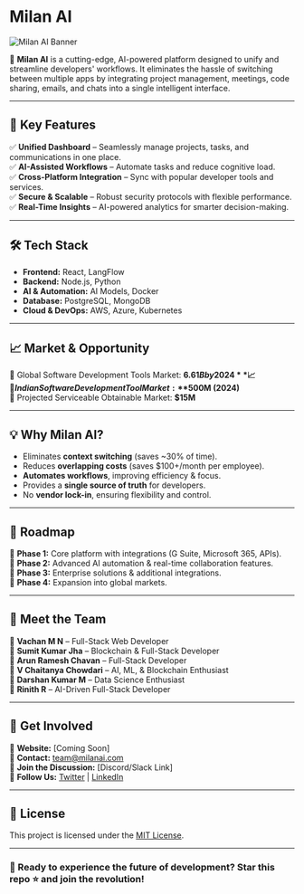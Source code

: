 # Milan AI

![Milan AI Banner](https://your-image-url.com/banner.png)  

🚀 **Milan AI** is a cutting-edge, AI-powered platform designed to unify and streamline developers' workflows. It eliminates the hassle of switching between multiple apps by integrating project management, meetings, code sharing, emails, and chats into a single intelligent interface.

---

## 🌟 Key Features

✅ **Unified Dashboard** – Seamlessly manage projects, tasks, and communications in one place.  
✅ **AI-Assisted Workflows** – Automate tasks and reduce cognitive load.  
✅ **Cross-Platform Integration** – Sync with popular developer tools and services.  
✅ **Secure & Scalable** – Robust security protocols with flexible performance.  
✅ **Real-Time Insights** – AI-powered analytics for smarter decision-making.  

---

## 🛠️ Tech Stack

- **Frontend:** React, LangFlow  
- **Backend:** Node.js, Python  
- **AI & Automation:** AI Models, Docker  
- **Database:** PostgreSQL, MongoDB  
- **Cloud & DevOps:** AWS, Azure, Kubernetes  

---

## 📈 Market & Opportunity

🔹 Global Software Development Tools Market: **$6.61B by 2024** 📈  
🔹 Indian Software Development Tool Market: **$500M (2024)**  
🔹 Projected Serviceable Obtainable Market: **$15M**  

---

## 💡 Why Milan AI?

- Eliminates **context switching** (saves ~30% of time).  
- Reduces **overlapping costs** (saves $100+/month per employee).  
- **Automates workflows**, improving efficiency & focus.  
- Provides a **single source of truth** for developers.  
- No **vendor lock-in**, ensuring flexibility and control.  

---

## 🎯 Roadmap

📌 **Phase 1:** Core platform with integrations (G Suite, Microsoft 365, APIs).  
📌 **Phase 2:** Advanced AI automation & real-time collaboration features.  
📌 **Phase 3:** Enterprise solutions & additional integrations.  
📌 **Phase 4:** Expansion into global markets.  

---

## 👥 Meet the Team

👤 **Vachan M N** – Full-Stack Web Developer  
👤 **Sumit Kumar Jha** – Blockchain & Full-Stack Developer  
👤 **Arun Ramesh Chavan** – Full-Stack Developer  
👤 **V Chaitanya Chowdari** – AI, ML, & Blockchain Enthusiast  
👤 **Darshan Kumar M** – Data Science Enthusiast  
👤 **Rinith R** – AI-Driven Full-Stack Developer  

---

## 🤝 Get Involved

🔗 **Website:** [Coming Soon]  
📧 **Contact:** team@milanai.com  
💬 **Join the Discussion:** [Discord/Slack Link]  
📌 **Follow Us:** [Twitter](https://twitter.com/milanai) | [LinkedIn](https://linkedin.com/company/milanai)  

---

## 📜 License

This project is licensed under the [MIT License](LICENSE).

---

### 🚀 Ready to experience the future of development? **Star this repo ⭐ and join the revolution!**
